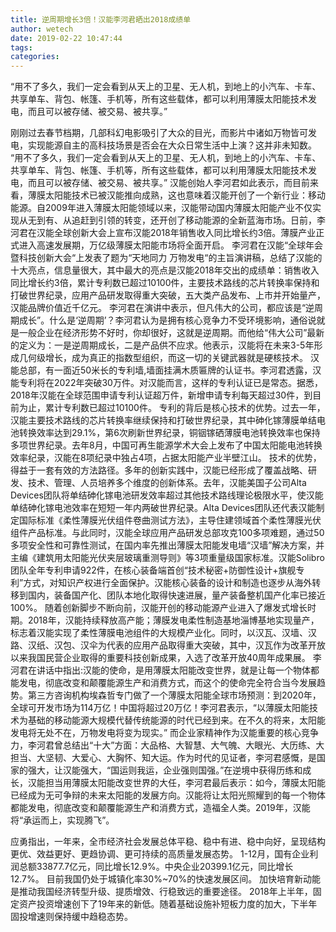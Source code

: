 ```yaml
---
title: 逆周期增长3倍！汉能李河君晒出2018成绩单
author: wetech
date: 2019-02-22 10:47:44
tags: 
categories: 
---
```

“用不了多久，我们一定会看到从天上的卫星、无人机，到地上的小汽车、卡车、共享单车、背包、帐篷、手机等，所有这些载体，都可以利用薄膜太阳能技术发电，而且可以被存储、被交易、被共享。”
<!-- more -->
刚刚过去春节档期，几部科幻电影吸引了大众的目光，而影片中诸如万物皆可发电，实现能源自主的高科技场景是否会在大众日常生活中上演？这并非未知数。
“用不了多久，我们一定会看到从天上的卫星、无人机，到地上的小汽车、卡车、共享单车、背包、帐篷、手机等，所有这些载体，都可以利用薄膜太阳能技术发电，而且可以被存储、被交易、被共享。”
汉能创始人李河君如此表示，而目前来看，薄膜太阳能技术已被汉能推向成熟，这也意味着汉能开创了一个新行业：移动能源。自2009年进入薄膜太阳能领域以来，汉能带动国内薄膜太阳能产业不仅实现从无到有、从追赶到引领的转变，还开创了移动能源的全新蓝海市场。日前，李河君在汉能全球创新大会上宣布汉能2018年销售收入同比增长约3倍。薄膜产业正式进入高速发展期，万亿级薄膜太阳能市场将全面开启。
李河君在汉能“全球年会暨科技创新大会“上发表了题为“天地同力 万物发电“的主旨演讲稿，总结了汉能的十大亮点，信息量很大，其中最大的亮点是汉能2018年交出的成绩单：销售收入同比增长约3倍，累计专利数已超过10100件，主要技术路线的芯片转换率保持和打破世界纪录，应用产品研发取得重大突破，五大类产品发布、上市并开始量产，汉能品牌价值近千亿元。
李河君在演讲中表示，但凡伟大的公司，都应该是“逆周期成长”。什么是‘逆周期’？李河君认为是拥有核心竞争力不受环境影响，通俗说就是一般企业在经济形势不好时，你却很好，这就是逆周期。而他给“伟大公司”最新的定义为：一是逆周期成长，二是产品供不应求。他表示，汉能将在未来3-5年形成几何级增长，成为真正的指数型组织，而这一切的关键武器就是硬核技术。
汉能总部，有一面近50米长的专利墙,墙面挂满木质匾牌的认证书。李河君透露，汉能专利将在2022年突破30万件。对汉能而言，这样的专利认证已是常态。据悉，2018年汉能在全球范围申请专利认证超万件，新增申请专利每天超过30件，到目前为止，累计专利数已超过10100件。
专利的背后是核心技术的优势。过去一年，汉能主要技术路线的芯片转换率继续保持和打破世界纪录，其中砷化镓薄膜单结电池转换效率达到29.1%，第6次刷新世界纪录，铜铟镓硒薄膜电池转换效率也保持多项世界纪录。去年8月，中国可再生能源学术大会上发布了中国太阳能电池转换效率纪录，汉能在8项纪录中独占4项，占据太阳能产业半壁江山。
技术的优势，得益于一套有效的方法路径。多年的创新实践中，汉能已经形成了覆盖战略、研发、技术、管理、人员培养多个维度的创新体系。去年，汉能美国子公司Alta Devices团队将单结砷化镓电池研发效率超过其他技术路线理论极限水平，使汉能单结砷化镓电池效率在短短一年内两破世界纪录。Alta Devices团队还代表汉能制定国际标准《柔性薄膜光伏组件卷曲测试方法》，主导住建领域首个柔性薄膜光伏组件产品标准。与此同时，汉能全球应用产品研发总部攻克100多项难题，通过50多项安全性和可靠性测试，在国内率先推出薄膜太阳能发电墙“汉墙”解决方案，并主编《建筑用太阳能光伏夹层玻璃重测导则》等3项重量级国家标准。汉能Solibro团队全年专利申请922件，在核心装备端首创“技术秘密+防御性设计+旗舰专利”方式，对知识产权进行全面保护。汉能核心装备的设计和制造也逐步从海外转移到国内，装备国产化、团队本地化取得快速进展，量产装备整机国产化率已接近100%。
随着创新脚步不断向前，汉能开创的移动能源产业进入了爆发式增长时期。2018年，汉能持续释放高产能；薄膜发电柔性制造基地淄博基地实现量产，标志着汉能实现了柔性薄膜电池组件的大规模产业化。同时，以汉瓦、汉墙、汉路、汉纸、汉包、汉伞为代表的应用产品取得重大突破，其中，汉瓦作为改革开放以来我国民营企业取得的重要科技创新成果，入选了改革开放40周年成果展。
李河君在讲话中指出:汉能的使命，是用薄膜太阳能改变世界，就是让每一个物体都能发电，彻底改变和颠覆能源生产和消费方式，而这个的使命完全符合当今发展趋势。第三方咨询机构埃森哲专门做了一个薄膜太阳能全球市场预测：到2020年，全球可开发市场为114万亿！中国将超过20万亿！李河君表示，“以薄膜太阳能技术为基础的移动能源大规模代替传统能源的时代已经到来。在不久的将来，太阳能发电将无处不在，万物发电将变为现实。”
而企业家精神作为汉能重要的核心竞争力，李河君曾总结出“十大”方面：大品格、大智慧、大气魄、大眼光、大历练、大担当、大坚韧、大爱心、大胸怀、知大运。作为时代的见证者，李河君感慨，是国家的强大，让汉能强大，“国运则我运，企业强则国强。”在逆境中获得历练和成长，汉能担当用薄膜太阳能改变世界的大任，李河君最后表示：如今，薄膜太阳能已经成为无可争辩的未来太阳能的发展方向。汉能将让太阳光照耀到的每一个物体都能发电，彻底改变和颠覆能源生产和消费方式，造福全人类。2019年，汉能将“承运而上，实现腾飞”。
 
 
应勇指出，一年来，全市经济社会发展总体平稳、稳中有进、稳中向好，呈现结构更优、效益更好、更趋协调、更可持续的高质量发展态势。
1-12月，国有企业利润总额33877.7亿元，同比增长12.9%。中央企业20399.1亿元，同比增长12.7%。
目前我国仍处于城镇化率30%~70%的快速发展区间。
加快培育新动能是推动我国经济转型升级、提质增效、行稳致远的重要途径。
2018年上半年，固定资产投资增速创下了19年来的新低。随着基础设施补短板力度的加大，下半年固投增速则保持缓中趋稳态势。
